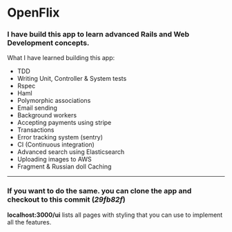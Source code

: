 # OpenFlix
### I have build this app to learn advanced Rails and Web Development concepts.

What I have learned building this app:
- TDD
- Writing Unit, Controller & System tests
- Rspec
- Haml
- Polymorphic associations
- Email sending
- Background workers
- Accepting payments using stripe
- Transactions
- Error tracking system (sentry)
- CI (Continuous integration)
- Advanced search using Elasticsearch
- Uploading images to AWS
- Fragment & Russian doll Caching

-----
### If you want to do the same. you can clone the app and checkout to this commit (*29fb82f*)

**localhost:3000/ui** lists all pages with styling that you can use to implement all the features.